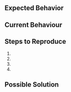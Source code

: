 <!--- This issue tracker should ONLY be used for reporting bugs -->

<!--- Provide a general summary of the issue in the Title above -->

## Expected Behavior
<!--- Tell us what should happen -->

## Current Behaviour
<!--- Tell us what happens instead of the expected behaviour -->

## Steps to Reproduce
<!--- Provide a link to a live example or provide an unambiguous set of steps to reproduce the bug -->
1.
2.
3.
4.

## Possible Solution
<!--- Not obligatory, but suggest a fix/reason for the bug -->